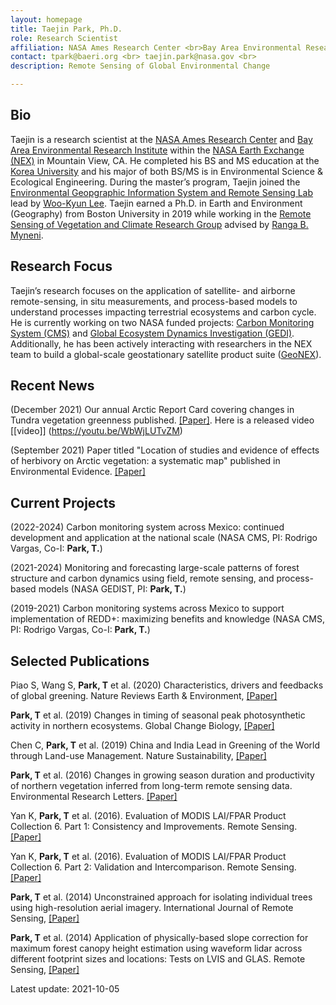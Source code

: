 ```yaml
---
layout: homepage
title: Taejin Park, Ph.D.
role: Research Scientist
affiliation: NASA Ames Research Center <br>Bay Area Environmental Research Institute <br> Moffett Field, CA 94035
contact: tpark@baeri.org <br> taejin.park@nasa.gov <br> 
description: Remote Sensing of Global Environmental Change

---
```


## Bio

Taejin is a research scientist at the [NASA Ames Research Center](https://www.nasa.gov/ames/) and [Bay Area Environmental Research Institute](https://baeri.org/) within the [NASA Earth Exchange (NEX)](https://www.nasa.gov/nex) in Mountain View, CA. He completed his BS and MS education at the [Korea University](https://eco.korea.ac.kr/) and his major of both BS/MS is in Environmental Science & Ecological Engineering. During the master’s program, Taejin joined the [Environmental Geopgraphic Information System and Remote Sensing Lab](https://www.egisrs.org/) lead by [Woo-Kyun Lee](https://eco.korea.ac.kr/professor-main-menu/professor-detail?id=28). Taejin earned a Ph.D. in Earth and Environment (Geography) from Boston University in 2019 while working in the [Remote Sensing of Vegetation and Climate Research Group](https://sites.bu.edu/cliveg/) advised by [Ranga B. Myneni](https://www.bu.edu/earth/profiles/ranga-myneni/).


## Research Focus

Taejin’s research focuses on the application of satellite- and airborne remote-sensing, in situ measurements, and process-based models to understand processes impacting terrestrial ecosystems and carbon cycle. He is currently working on two NASA funded projects: [Carbon Monitoring System (CMS)](https://carbon.nasa.gov/) and [Global Ecosystem Dynamics Investigation (GEDI)](https://gedi.umd.edu/). Additionally, he has been actively interacting with researchers in the NEX team to build a global-scale geostationary satellite product suite ([GeoNEX](https://www.nasa.gov/geonex)).


## Recent News

(December 2021) Our annual Arctic Report Card covering changes in Tundra vegetation greenness published. [[Paper]](https://arctic.noaa.gov/Portals/7/ArcticReportCard/Documents/ArcticReportCard_full_report2021.pdf). Here is a released video [[video]] (https://youtu.be/WbWjLUTvZM)

(September 2021) Paper titled "Location of studies and evidence of effects of herbivory on Arctic vegetation: a systematic map" published in Environmental Evidence. [[Paper]](https://doi.org/10.1186/s13750-021-00240-0)


## Current Projects

(2022-2024) Carbon monitoring system across Mexico: continued development and application at the national scale (NASA CMS, PI: Rodrigo Vargas, Co-I: **Park, T.**)

(2021-2024) Monitoring and forecasting large-scale patterns of forest structure and carbon dynamics using field, remote sensing, and process-based models (NASA GEDIST, PI: **Park, T.**)

(2019-2021) Carbon monitoring systems across Mexico to support implementation of REDD+: maximizing benefits and knowledge (NASA CMS, PI: Rodrigo Vargas, Co-I: **Park, T.**)



## Selected Publications

Piao S, Wang S, **Park, T** et al. (2020) Characteristics, drivers and feedbacks of global greening. Nature Reviews Earth & Environment, [[Paper]](https://doi.org/10.1038/s43017-019-0001-x)

**Park, T** et al. (2019) Changes in timing of seasonal peak photosynthetic activity in northern ecosystems. Global Change Biology, [[Paper]](https://doi.org/10.1111/gcb.14638)

Chen C, **Park, T** et al. (2019) China and India Lead in Greening of the World through Land-use Management. Nature Sustainability, [[Paper]](https://doi.org/10.1038/s41893-019-0220-7)

**Park, T** et al. (2016) Changes in growing season duration and productivity of northern vegetation inferred from long-term remote sensing data. Environmental Research Letters. [[Paper]](https://doi.org/10.1088/1748-9326/11/8/084001)

Yan K, **Park, T**  et al. (2016). Evaluation of MODIS LAI/FPAR Product Collection 6. Part 1: Consistency and Improvements. Remote Sensing. [[Paper]](https://doi.org/10.3390/rs8050359)

Yan K, **Park, T**  et al. (2016). Evaluation of MODIS LAI/FPAR Product Collection 6. Part 2: Validation and Intercomparison. Remote Sensing. [[Paper]](https://doi.org/10.3390/rs8060460)

**Park, T**  et al. (2014) Unconstrained approach for isolating individual trees using high-resolution aerial imagery. International Journal of Remote Sensing, [[Paper]](https://doi.org/10.1080/01431161.2013.862603)

**Park, T**  et al. (2014) Application of physically-based slope correction for maximum forest canopy height estimation using waveform lidar across different footprint sizes and locations: Tests on LVIS and GLAS. Remote Sensing, [[Paper]](https://doi.org/10.3390/rs6076566)





Latest update: 2021-10-05
